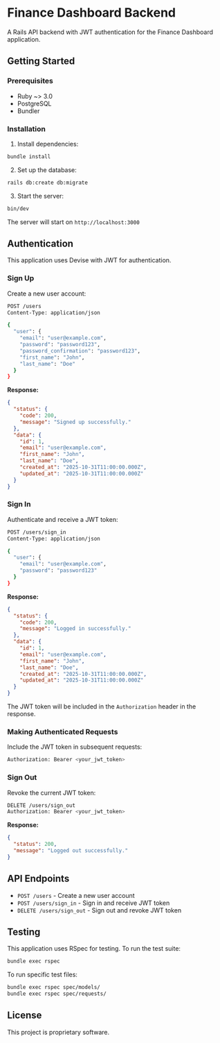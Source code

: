 # Finance Dashboard Backend

A Rails API backend with JWT authentication for the Finance Dashboard application.

## Getting Started

### Prerequisites

* Ruby ~> 3.0
* PostgreSQL
* Bundler

### Installation

1. Install dependencies:
```bash
bundle install
```

2. Set up the database:
```bash
rails db:create db:migrate
```

3. Start the server:
```bash
bin/dev
```

The server will start on `http://localhost:3000`

## Authentication

This application uses Devise with JWT for authentication.

### Sign Up

Create a new user account:

```bash
POST /users
Content-Type: application/json

{
  "user": {
    "email": "user@example.com",
    "password": "password123",
    "password_confirmation": "password123",
    "first_name": "John",
    "last_name": "Doe"
  }
}
```

**Response:**
```json
{
  "status": {
    "code": 200,
    "message": "Signed up successfully."
  },
  "data": {
    "id": 1,
    "email": "user@example.com",
    "first_name": "John",
    "last_name": "Doe",
    "created_at": "2025-10-31T11:00:00.000Z",
    "updated_at": "2025-10-31T11:00:00.000Z"
  }
}
```

### Sign In

Authenticate and receive a JWT token:

```bash
POST /users/sign_in
Content-Type: application/json

{
  "user": {
    "email": "user@example.com",
    "password": "password123"
  }
}
```

**Response:**
```json
{
  "status": {
    "code": 200,
    "message": "Logged in successfully."
  },
  "data": {
    "id": 1,
    "email": "user@example.com",
    "first_name": "John",
    "last_name": "Doe",
    "created_at": "2025-10-31T11:00:00.000Z",
    "updated_at": "2025-10-31T11:00:00.000Z"
  }
}
```

The JWT token will be included in the `Authorization` header in the response.

### Making Authenticated Requests

Include the JWT token in subsequent requests:

```bash
Authorization: Bearer <your_jwt_token>
```

### Sign Out

Revoke the current JWT token:

```bash
DELETE /users/sign_out
Authorization: Bearer <your_jwt_token>
```

**Response:**
```json
{
  "status": 200,
  "message": "Logged out successfully."
}
```

## API Endpoints

* `POST /users` - Create a new user account
* `POST /users/sign_in` - Sign in and receive JWT token
* `DELETE /users/sign_out` - Sign out and revoke JWT token

## Testing

This application uses RSpec for testing. To run the test suite:

```bash
bundle exec rspec
```

To run specific test files:

```bash
bundle exec rspec spec/models/
bundle exec rspec spec/requests/
```

## License

This project is proprietary software.
